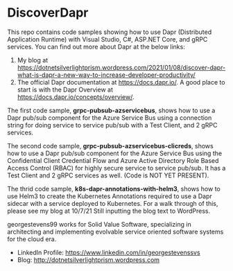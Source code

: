 # DiscoverDapr
This repo contains code samples showing how to use Dapr (Distributed Application Runtime) with Visual Studio, C#, ASP.NET Core, and gRPC services.  You can find out more about Dapr at the below links:
1.  My blog at https://dotnetsilverlightprism.wordpress.com/2021/01/08/discover-dapr-what-is-dapr-a-new-way-to-increase-developer-productivity/
2.  The official Dapr documentation at https://docs.dapr.io/.  A good place to start is with the Dapr Overview at https://docs.dapr.io/concepts/overview/.

The first code sample, **grpc-pubsub-azservicebus**, shows how to use a Dapr pub/sub component for the Azure Service Bus using a connection string for doing service to service pub/sub with a Test Client, and 2 gRPC services.

The second code sample, **grpc-pubsub-azservicebus-clicreds**, shows how to use a Dapr pub/sub component for the Azure Service Bus using the Confidential Client Credential Flow and Azure Active Directory Role Based Access Control (RBAC) for highly secure service to service pub/sub.  It has a Test Client and 2 gRPC services as well. (Code is NOT YET PRESENT).

The thrid code sample, **k8s-dapr-annotations-with-helm3**, shows how to use Helm3 to create the Kubernetes Annotations required to use a Dapr sidecar with a service
deployed to Kubernetes.  For a walk through of this, please see my blog at 10/7/21 Still inputting the blog text to WordPress.

georgestevens99 works for Solid Value Software, specializing in architecting and implementing evolvable service oriented software systems for the cloud era.
* LinkedIn Profile:  https://www.linkedin.com/in/georgestevenssvs
* Blog:  http://dotnetsilverlightprism.wordpress.com

